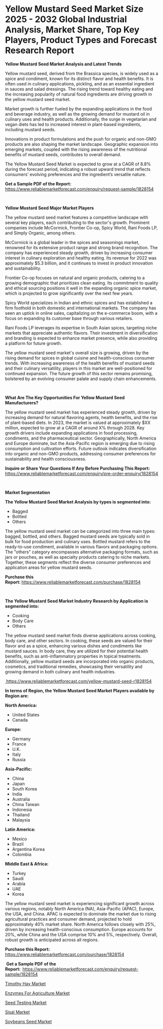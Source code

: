 <p><h1>Yellow Mustard Seed Market Size 2025 - 2032 Global Industrial Analysis, Market Share, Top Key Players, Product Types and Forecast Research Report</h1></p><p><strong>Yellow Mustard Seed Market Analysis and Latest Trends</strong></p>
<p><p>Yellow mustard seed, derived from the Brassica species, is widely used as a spice and condiment, known for its distinct flavor and health benefits. It is often used in culinary applications, pickling, and as an essential ingredient in sauces and salad dressings. The rising trend toward healthy eating and the increasing popularity of natural food ingredients are driving growth in the yellow mustard seed market.</p><p>Market growth is further fueled by the expanding applications in the food and beverage industry, as well as the growing demand for mustard oil in culinary uses and health products. Additionally, the surge in vegetarian and vegan diets has led to increased interest in plant-based ingredients, including mustard seeds.</p><p>Innovations in product formulations and the push for organic and non-GMO products are also shaping the market landscape. Geographic expansion into emerging markets, coupled with the rising awareness of the nutritional benefits of mustard seeds, contributes to overall demand.</p><p>The Yellow Mustard Seed Market is expected to grow at a CAGR of 8.8% during the forecast period, indicating a robust upward trend that reflects consumers’ evolving preferences and the ingredient’s versatile nature.</p></p>
<p><strong>Get a Sample PDF of the Report:&nbsp;</strong> <a href="https://www.reliablemarketforecast.com/enquiry/request-sample/1828154?utm_campaign=1108&utm_medium=2&utm_source=Github&utm_content=ia&utm_term=30032025&utm_id=yellow-mustard-seed">https://www.reliablemarketforecast.com/enquiry/request-sample/1828154</a></p>
<p>&nbsp;</p>
<p><strong>Yellow Mustard Seed Major Market Players</strong></p>
<p><p>The yellow mustard seed market features a competitive landscape with several key players, each contributing to the sector's growth. Prominent companies include McCormick, Frontier Co-op, Spicy World, Rani Foods LP, and Simply Organic, among others.</p><p>McCormick is a global leader in the spices and seasonings market, renowned for its extensive product range and strong brand recognition. The company has experienced steady growth, driven by increasing consumer interest in culinary exploration and healthy eating. Its revenue for 2022 was approximately $5.3 billion, and it continues to invest in product innovation and sustainability.</p><p>Frontier Co-op focuses on natural and organic products, catering to a growing demographic that prioritizes clean eating. Its commitment to quality and ethical sourcing positions it well in the expanding organic spice market, which is projected to grow significantly over the next few years.</p><p>Spicy World specializes in Indian and ethnic spices and has established a firm foothold in both domestic and international markets. The company has seen an uptick in online sales, capitalizing on the e-commerce boom, with a focus on expanding its customer base through various retailers.</p><p>Rani Foods LP leverages its expertise in South Asian spices, targeting niche markets that appreciate authentic flavors. Their investment in diversification and branding is expected to enhance market presence, while also providing a platform for future growth.</p><p>The yellow mustard seed market's overall size is growing, driven by the rising demand for spices in global cuisine and health-conscious consumer trends. With increasing awareness of the health benefits of mustard seeds and their culinary versatility, players in this market are well-positioned for continued expansion. The future growth of this sector remains promising, bolstered by an evolving consumer palate and supply chain enhancements.</p></p>
<p>&nbsp;</p>
<p><strong>What Are The Key Opportunities For Yellow Mustard Seed Manufacturers?</strong></p>
<p><p>The yellow mustard seed market has experienced steady growth, driven by increasing demand for natural flavoring agents, health benefits, and the rise of plant-based diets. In 2023, the market is valued at approximately $XX million, expected to grow at a CAGR of around X% through 2028. Key growth drivers include expanding applications in food processing, condiments, and the pharmaceutical sector. Geographically, North America and Europe dominate, but the Asia-Pacific region is emerging due to rising consumption and cultivation efforts. Future outlook indicates diversification into organic and non-GMO products, addressing consumer preferences for sustainability and health consciousness.</p></p>
<p><strong>Inquire or Share Your Questions If Any Before Purchasing This Report:</strong> <a href="https://www.reliablemarketforecast.com/enquiry/pre-order-enquiry/1828154?utm_campaign=1108&utm_medium=2&utm_source=Github&utm_content=ia&utm_term=30032025&utm_id=yellow-mustard-seed">https://www.reliablemarketforecast.com/enquiry/pre-order-enquiry/1828154</a></p>
<p>&nbsp;</p>
<p><strong>Market Segmentation</strong></p>
<p><strong>The Yellow Mustard Seed Market Analysis by types is segmented into:</strong></p>
<p><ul><li>Bagged</li><li>Bottled</li><li>Others</li></ul></p>
<p><p>The yellow mustard seed market can be categorized into three main types: bagged, bottled, and others. Bagged mustard seeds are typically sold in bulk for food production and culinary uses. Bottled mustard refers to the ready-to-use condiment, available in various flavors and packaging options. The "others" category encompasses alternative packaging formats, such as jars or pouches, as well as specialty products catering to niche markets. Together, these segments reflect the diverse consumer preferences and application areas for yellow mustard seeds.</p></p>
<p><strong>Purchase this Report:&nbsp;</strong><a href="https://www.reliablemarketforecast.com/purchase/1828154?utm_campaign=1108&utm_medium=2&utm_source=Github&utm_content=ia&utm_term=30032025&utm_id=yellow-mustard-seed">https://www.reliablemarketforecast.com/purchase/1828154</a></p>
<p>&nbsp;</p>
<p><strong>The Yellow Mustard Seed Market Industry Research by Application is segmented into:</strong></p>
<p><ul><li>Cooking</li><li>Body Care</li><li>Others</li></ul></p>
<p><p>The yellow mustard seed market finds diverse applications across cooking, body care, and other sectors. In cooking, these seeds are valued for their flavor and as a spice, enhancing various dishes and condiments like mustard sauces. In body care, they are utilized for their potential health benefits, such as anti-inflammatory properties in topical treatments. Additionally, yellow mustard seeds are incorporated into organic products, cosmetics, and traditional remedies, showcasing their versatility and growing demand in both culinary and health industries.</p></p>
<p><a href="https://www.reliablemarketforecast.com/yellow-mustard-seed-r1828154?utm_campaign=1108&utm_medium=2&utm_source=Github&utm_content=ia&utm_term=30032025&utm_id=yellow-mustard-seed">&nbsp;https://www.reliablemarketforecast.com/yellow-mustard-seed-r1828154</a></p>
<p><strong>In terms of Region, the Yellow Mustard Seed Market Players available by Region are:</strong></p>
<p>
    <p> <strong> North America: </strong>
        <ul>
            <li>United States</li>
            <li>Canada</li>
        </ul>
        </p> 
    <p> <strong> Europe: </strong>
        <ul>
            <li>Germany</li>
            <li>France</li>
            <li>U.K.</li>
            <li>Italy</li>
            <li>Russia</li>
        </ul>
        </p> 
    <p> <strong> Asia-Pacific: </strong>
        <ul>
            <li>China</li>
            <li>Japan</li>
            <li>South Korea</li>
            <li>India</li>
            <li>Australia</li>
            <li>China Taiwan</li>
            <li>Indonesia</li>
            <li>Thailand</li>
            <li>Malaysia</li>
        </ul>
        </p> 
    <p> <strong> Latin America: </strong>
        <ul>
            <li>Mexico</li>
            <li>Brazil</li>
            <li>Argentina Korea</li>
            <li>Colombia</li>
        </ul>
        </p> 
    <p> <strong> Middle East & Africa: </strong>
        <ul>
            <li>Turkey</li>
            <li>Saudi</li>
            <li>Arabia</li>
            <li>UAE</li>
            <li>Korea</li>
        </ul>
    </p>
    </p>
<p><p>The yellow mustard seed market is experiencing significant growth across various regions, notably North America (NA), Asia-Pacific (APAC), Europe, the USA, and China. APAC is expected to dominate the market due to rising agricultural practices and consumer demand, projected to hold approximately 40% market share. North America follows closely with 25%, driven by increasing health-conscious consumption. Europe accounts for 20%, while China and the USA comprise 10% and 5%, respectively. Overall, robust growth is anticipated across all regions.</p></p>
<p><strong>Purchase this Report: </strong><a href="https://www.reliablemarketforecast.com/purchase/1828154?utm_campaign=1108&utm_medium=2&utm_source=Github&utm_content=ia&utm_term=30032025&utm_id=yellow-mustard-seed">https://www.reliablemarketforecast.com/purchase/1828154</a></p>
<p>&nbsp;<strong>Get a Sample PDF of the Report:&nbsp;&nbsp;</strong><a href="https://www.reliablemarketforecast.com/enquiry/request-sample/1828154?utm_campaign=1108&utm_medium=2&utm_source=Github&utm_content=ia&utm_term=30032025&utm_id=yellow-mustard-seed">https://www.reliablemarketforecast.com/enquiry/request-sample/1828154</a></p>
<p><strong></strong></p>
<p><p><a href="https://github.com/bredevasil2q/Market-Research-Report-List-1/blob/main/timothy-hay-market.md?utm_campaign=1108&utm_medium=2&utm_source=Github&utm_content=ia&utm_term=30032025&utm_id=yellow-mustard-seed">Timothy Hay Market</a></p><p><a href="https://github.com/fontshatintj/Market-Research-Report-List-1/blob/main/enzymes-for-agriculture-market.md?utm_campaign=1108&utm_medium=2&utm_source=Github&utm_content=ia&utm_term=30032025&utm_id=yellow-mustard-seed">Enzymes For Agriculture Market</a></p><p><a href="https://github.com/firdwsermald/Market-Research-Report-List-1/blob/main/seed-testing-market.md?utm_campaign=1108&utm_medium=2&utm_source=Github&utm_content=ia&utm_term=30032025&utm_id=yellow-mustard-seed">Seed Testing Market</a></p><p><a href="https://github.com/winjelequegt/Market-Research-Report-List-1/blob/main/sisal-market.md?utm_campaign=1108&utm_medium=2&utm_source=Github&utm_content=ia&utm_term=30032025&utm_id=yellow-mustard-seed">Sisal Market</a></p><p><a href="https://github.com/wilzeryammy/Market-Research-Report-List-1/blob/main/soybeans-seed-market.md?utm_campaign=1108&utm_medium=2&utm_source=Github&utm_content=ia&utm_term=30032025&utm_id=yellow-mustard-seed">Soybeans Seed Market</a></p></p>